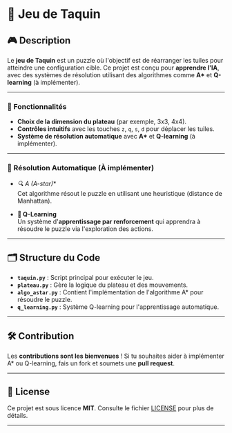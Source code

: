 # 🧩 Jeu de Taquin

## 🎮 Description

Le **jeu de Taquin** est un puzzle où l'objectif est de réarranger les tuiles pour atteindre une configuration cible. Ce projet est conçu pour **apprendre l'IA**, avec des systèmes de résolution utilisant des algorithmes comme **A\*** et **Q-learning** (à implémenter).

---

### 🚀 Fonctionnalités

- **Choix de la dimension du plateau** (par exemple, 3x3, 4x4).
- **Contrôles intuitifs** avec les touches `z`, `q`, `s`, `d` pour déplacer les tuiles.
- **Système de résolution automatique** avec **A\*** et **Q-learning** (à implémenter).

---

### 🧠 Résolution Automatique (À implémenter)

- **🔍 A* (A-star)**  
  Cet algorithme résout le puzzle en utilisant une heuristique (distance de Manhattan).

- **🤖 Q-Learning**  
  Un système d'**apprentissage par renforcement** qui apprendra à résoudre le puzzle via l'exploration des actions.

---

## 🗂️ Structure du Code

- **`taquin.py`** : Script principal pour exécuter le jeu.
- **`plateau.py`** : Gère la logique du plateau et des mouvements.
- **`algo_astar.py`** : Contient l'implémentation de l'algorithme A* pour résoudre le puzzle.
- **`q_learning.py`** : Système Q-learning pour l'apprentissage automatique.

---

## 🛠️ Contribution

Les **contributions sont les bienvenues** ! Si tu souhaites aider à implémenter A* ou Q-learning, fais un fork et soumets une **pull request**.

---

## 📜 License

Ce projet est sous licence **MIT**. Consulte le fichier [LICENSE](LICENSE) pour plus de détails.

---